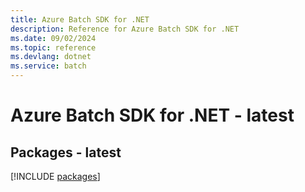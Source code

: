 ```yaml
---
title: Azure Batch SDK for .NET
description: Reference for Azure Batch SDK for .NET
ms.date: 09/02/2024
ms.topic: reference
ms.devlang: dotnet
ms.service: batch
---
```

# Azure Batch SDK for .NET - latest
## Packages - latest
[!INCLUDE [packages](batch-index.md)]